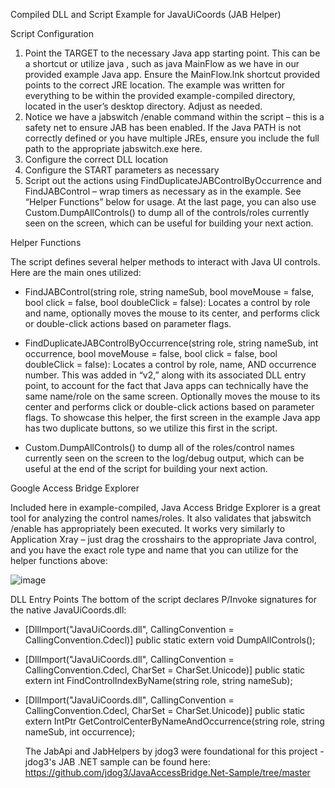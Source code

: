 Compiled DLL and Script Example for JavaUiCoords (JAB Helper)

Script Configuration

1) Point the TARGET to the necessary Java app starting point. This can be a shortcut or utilize java <classname>, such as java MainFlow as we have in our provided example Java app. Ensure the MainFlow.lnk shortcut provided points to the correct JRE location. The example was written for everything to be within the provided example-compiled directory, located in the user’s desktop directory. Adjust as needed. 
2) Notice we have a jabswitch /enable command within the script – this is a safety net to ensure JAB has been enabled. If the Java PATH is not correctly defined or you have multiple JREs, ensure you include the full path to the appropriate jabswitch.exe here. 
3) Configure the correct DLL location
4) Configure the START parameters as necessary
5) Script out the actions using FindDuplicateJABControlByOccurrence and FindJABControl – wrap timers as necessary as in the example. See “Helper Functions” below for usage. At the last page, you can also use Custom.DumpAllControls() to dump all of the controls/roles currently seen on the screen, which can be useful for building your next action.

Helper Functions

The script defines several helper methods to interact with Java UI controls. Here are the main ones utilized: 
- FindJABControl(string role, string nameSub, bool moveMouse = false, bool click = false, bool doubleClick = false): Locates a control by role and name, optionally moves the mouse to its center, and performs click or double-click actions based on parameter flags.
  
- FindDuplicateJABControlByOccurrence(string role, string nameSub, int occurrence, bool moveMouse = false, bool click = false, bool doubleClick = false): Locates a control by role, name, AND occurrence number. This was added in “v2,” along with its associated DLL entry point, to account for the fact that Java apps can technically have the same name/role on the same screen. Optionally moves the mouse to its center and performs click or double-click actions based on parameter flags. To showcase this helper, the first screen in the example Java app has two duplicate buttons, so we utilize this first in the script.
  
- Custom.DumpAllControls() to dump all of the roles/control names currently seen on the screen to the log/debug output, which can be useful at the end of the script for building your next action. 

Google Access Bridge Explorer

Included here in example-compiled, Java Access Bridge Explorer is a great tool for analyzing the control names/roles. It also validates that jabswitch /enable has appropriately been executed. It works very similarly to Application Xray – just drag the crosshairs to the appropriate Java control, and you have the exact role type and name that you can utilize for the helper functions above:

 ![image](https://github.com/user-attachments/assets/dc3ebfd5-3725-4de8-bfa2-1c705fdf7e03)


DLL Entry Points
The bottom of the script declares P/Invoke signatures for the native JavaUiCoords.dll:
- [DllImport("JavaUiCoords.dll", CallingConvention = CallingConvention.Cdecl)]
  public static extern void DumpAllControls();
- [DllImport("JavaUiCoords.dll", CallingConvention = CallingConvention.Cdecl, CharSet = CharSet.Unicode)]
  public static extern int FindControlIndexByName(string role, string nameSub);
- [DllImport("JavaUiCoords.dll", CallingConvention = CallingConvention.Cdecl, CharSet = CharSet.Unicode)]
  public static extern IntPtr GetControlCenterByNameAndOccurrence(string role, string nameSub, int occurrence);

  The JabApi and JabHelpers by jdog3 were foundational for this project - jdog3's JAB .NET sample can be found here: https://github.com/jdog3/JavaAccessBridge.Net-Sample/tree/master

